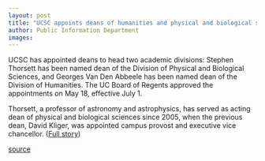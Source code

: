 ```yaml
---
layout: post
title: "UCSC appoints deans of humanities and physical and biological sciences"
author: Public Information Department
images:
---
```


UCSC has appointed deans to head two academic divisions: Stephen Thorsett has been named dean of the Division of Physical and Biological Sciences, and Georges Van Den Abbeele has been named dean of the Division of Humanities. The UC Board of Regents approved the appointments on May 18, effective July 1.

Thorsett, a professor of astronomy and astrophysics, has served as acting dean of physical and biological sciences since 2005, when the previous dean, David Kliger, was appointed campus provost and executive vice chancellor. ([Full story][1])

[1]: http://currents.ucsc.edu/05-06/05-22/thorsett.asp

[source](http://www1.ucsc.edu/currents/05-06/05-22/deans.asp "Permalink to deans")
